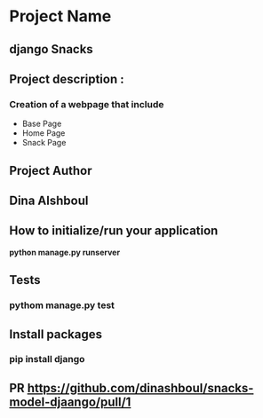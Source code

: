 # Project Name

## django Snacks

## Project description :

### Creation of a webpage that include
 - Base Page
- Home Page
- Snack Page

## Project Author

## Dina Alshboul

## How to initialize/run your application

**python manage.py runserver**

## Tests

### pythom manage.py test

## Install packages

### pip install django

## PR https://github.com/dinashboul/snacks-model-djaango/pull/1